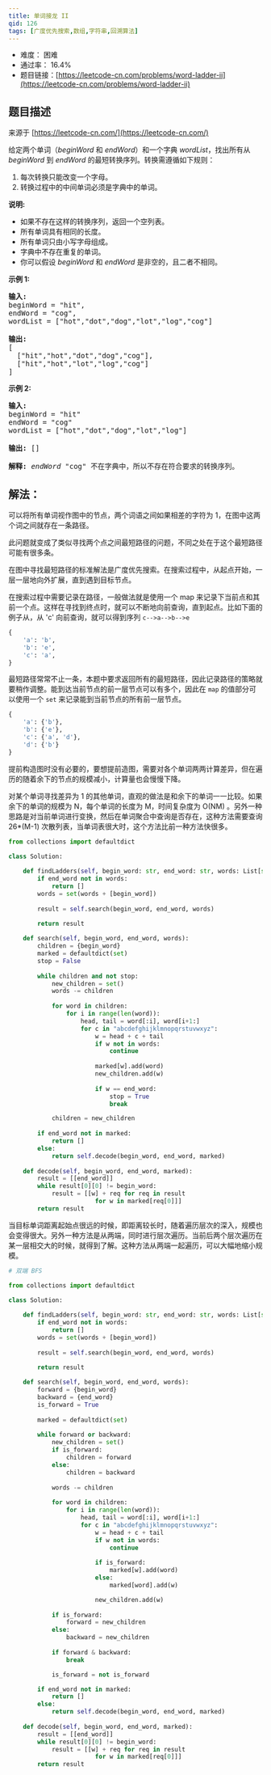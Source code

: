 ```yaml
---
title: 单词接龙 II
qid: 126
tags: [广度优先搜索,数组,字符串,回溯算法]
---
```



- 难度： 困难
- 通过率： 16.4%
- 题目链接：[https://leetcode-cn.com/problems/word-ladder-ii](https://leetcode-cn.com/problems/word-ladder-ii)


## 题目描述

来源于 [https://leetcode-cn.com/](https://leetcode-cn.com/)

<p>给定两个单词（<em>beginWord</em> 和 <em>endWord</em>）和一个字典 <em>wordList</em>，找出所有从 <em>beginWord </em>到 <em>endWord </em>的最短转换序列。转换需遵循如下规则：</p>

<ol>
	<li>每次转换只能改变一个字母。</li>
	<li>转换过程中的中间单词必须是字典中的单词。</li>
</ol>

<p><strong>说明:</strong></p>

<ul>
	<li>如果不存在这样的转换序列，返回一个空列表。</li>
	<li>所有单词具有相同的长度。</li>
	<li>所有单词只由小写字母组成。</li>
	<li>字典中不存在重复的单词。</li>
	<li>你可以假设 <em>beginWord</em> 和 <em>endWord </em>是非空的，且二者不相同。</li>
</ul>

<p><strong>示例 1:</strong></p>

<pre><strong>输入:</strong>
beginWord = &quot;hit&quot;,
endWord = &quot;cog&quot;,
wordList = [&quot;hot&quot;,&quot;dot&quot;,&quot;dog&quot;,&quot;lot&quot;,&quot;log&quot;,&quot;cog&quot;]

<strong>输出:</strong>
[
  [&quot;hit&quot;,&quot;hot&quot;,&quot;dot&quot;,&quot;dog&quot;,&quot;cog&quot;],
&nbsp; [&quot;hit&quot;,&quot;hot&quot;,&quot;lot&quot;,&quot;log&quot;,&quot;cog&quot;]
]
</pre>

<p><strong>示例 2:</strong></p>

<pre><strong>输入:</strong>
beginWord = &quot;hit&quot;
endWord = &quot;cog&quot;
wordList = [&quot;hot&quot;,&quot;dot&quot;,&quot;dog&quot;,&quot;lot&quot;,&quot;log&quot;]

<strong>输出: </strong>[]

<strong>解释:</strong>&nbsp;<em>endWord</em> &quot;cog&quot; 不在字典中，所以不存在符合要求的转换序列。</pre>


## 解法：

可以将所有单词视作图中的节点，两个词语之间如果相差的字符为 1，在图中这两个词之间就存在一条路径。

此问题就变成了类似寻找两个点之间最短路径的问题，不同之处在于这个最短路径可能有很多条。

在图中寻找最短路径的标准解法是广度优先搜索。在搜索过程中，从起点开始，一层一层地向外扩展，直到遇到目标节点。

在搜索过程中需要记录在路径，一般做法就是使用一个 map 来记录下当前点和其前一个点。这样在寻找到终点时，就可以不断地向前查询，直到起点。比如下面的例子从，从 'c' 向前查询，就可以得到序列 `c-->a-->b-->e`

```python
{
    'a': 'b',
    'b': 'e',
    'c': 'a',
}
```

最短路径常常不止一条，本题中要求返回所有的最短路径，因此记录路径的策略就要稍作调整。能到达当前节点的前一层节点可以有多个，因此在 `map` 的值部分可以使用一个 `set` 来记录能到当前节点的所有前一层节点。

```python
{
    'a': {'b'},
    'b': {'e'},
    'c': {'a', 'd'},
    'd': {'b'}
}
```

提前构造图时没有必要的，要想提前造图，需要对各个单词两两计算差异，但在遍历的随着余下的节点的规模减小，计算量也会慢慢下降。

对某个单词寻找差异为 1 的其他单词，直观的做法是和余下的单词一一比较。如果余下的单词的规模为 N，每个单词的长度为 M，时间复杂度为 O(NM) 。另外一种思路是对当前单词进行变换，然后在单词聚合中查询是否存在，这种方法需要查询 26*(M-1) 次散列表，当单词表很大时，这个方法比前一种方法快很多。

```python
from collections import defaultdict

class Solution:
    
    def findLadders(self, begin_word: str, end_word: str, words: List[str]) -> List[List[str]]:
        if end_word not in words:
            return []
        words = set(words + [begin_word])
        
        result = self.search(begin_word, end_word, words)
        
        return result

    def search(self, begin_word, end_word, words):
        children = {begin_word}
        marked = defaultdict(set)
        stop = False
        
        while children and not stop:
            new_children = set()
            words -= children
            
            for word in children:
                for i in range(len(word)):
                    head, tail = word[:i], word[i+1:]
                    for c in "abcdefghijklmnopqrstuvwxyz":
                        w = head + c + tail
                        if w not in words:
                            continue
                            
                        marked[w].add(word)
                        new_children.add(w)
                        
                        if w == end_word:
                            stop = True
                            break

            children = new_children
            
        if end_word not in marked:
            return []
        else:
            return self.decode(begin_word, end_word, marked)
        
    def decode(self, begin_word, end_word, marked):
        result = [[end_word]]
        while result[0][0] != begin_word:
            result = [[w] + req for req in result
                        for w in marked[req[0]]]
        return result
```

当目标单词距离起始点很远的时候，即距离较长时，随着遍历层次的深入，规模也会变得很大。另外一种方法是从两端，同时进行层次遍历。当前后两个层次遍历在某一层相交大的时候，就得到了解。这种方法从两端一起遍历，可以大幅地缩小规模。


```python
# 双端 BFS

from collections import defaultdict

class Solution:
    
    def findLadders(self, begin_word: str, end_word: str, words: List[str]) -> List[List[str]]:
        if end_word not in words:
            return []
        words = set(words + [begin_word])
        
        result = self.search(begin_word, end_word, words)
        
        return result

    def search(self, begin_word, end_word, words):
        forward = {begin_word}
        backward = {end_word}
        is_forward = True
        
        marked = defaultdict(set)
        
        while forward or backward:
            new_children = set()
            if is_forward:
                children = forward
            else:
                children = backward
            
            words -= children
            
            for word in children:
                for i in range(len(word)):
                    head, tail = word[:i], word[i+1:]
                    for c in "abcdefghijklmnopqrstuvwxyz":
                        w = head + c + tail
                        if w not in words:
                            continue
                        
                        if is_forward:
                            marked[w].add(word)
                        else:
                            marked[word].add(w)

                        new_children.add(w)
            
            if is_forward:
                forward = new_children
            else:
                backward = new_children
            
            if forward & backward:
                break

            is_forward = not is_forward

        if end_word not in marked:
            return []
        else:
            return self.decode(begin_word, end_word, marked)
        
    def decode(self, begin_word, end_word, marked):
        result = [[end_word]]
        while result[0][0] != begin_word:
            result = [[w] + req for req in result
                        for w in marked[req[0]]]
        return result
```